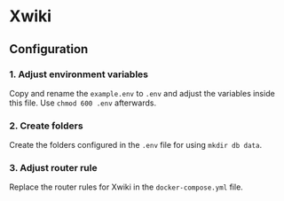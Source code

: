 # Xwiki

## Configuration

### 1. Adjust environment variables
Copy and rename the `example.env` to `.env` and adjust the variables inside this file.
Use `chmod 600 .env` afterwards.

### 2. Create folders
Create the folders configured in the `.env` file for using `mkdir db data`.

### 3. Adjust router rule
Replace the router rules for Xwiki in the `docker-compose.yml` file.
